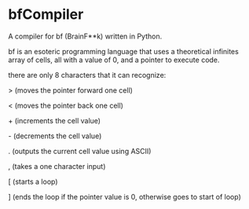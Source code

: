 # bfCompiler
A compiler for bf (BrainF**k) written in Python.

bf is an esoteric programming language that uses a theoretical infinites array of cells, all with a value of 0, and a pointer to execute code.

there are only 8 characters that it can recognize:

\> (moves the pointer forward one cell)

< (moves the pointer back one cell)

\+ (increments the cell value)

\- (decrements the cell value)

. (outputs the current cell value using ASCII)

, (takes a one character input)

\[ (starts a loop)

] (ends the loop if the pointer value is 0, otherwise goes to start of loop)
